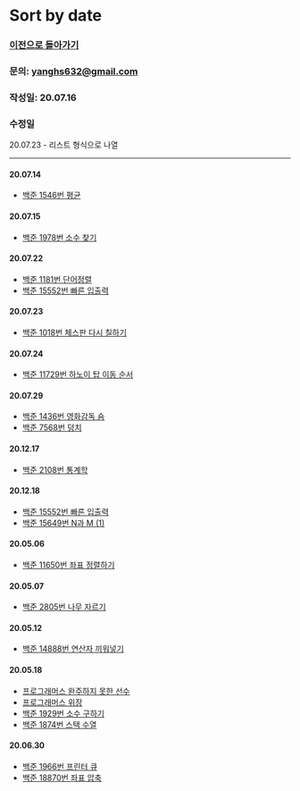 # Sort by date 

### [이전으로 돌아가기](README.md)
### 문의: yanghs632@gmail.com
### 작성일: 20.07.16
### 수정일
20.07.23 - 리스트 형식으로 나열

---
#### 20.07.14
- [백준 1546번 평균](solve/boj/1546번%20평균.md "1546번 평균")

#### 20.07.15
- [백준 1978번 소수 찾기](solve/boj/1978번%20소수%20찾기.md "1978번 소수 찾기") 

#### 20.07.22
- [백준 1181번 단어정렬](solve/boj/1181번%20단어정렬.md "1181번 단어정렬")
- [백준 15552번 빠른 입출력](solve/boj/15552번%20빠른%20입출력.md "15552번 빠른 입출력")

#### 20.07.23
- [백준 1018번 체스판 다시 칠하기](solve/boj/1018번%20체스판%20다시%20칠하기.md "1018번 체스판 다시 칠하기")

#### 20.07.24
- [백준 11729번 하노이 탑 이동 순서](solve/boj/11729번%20하노이%20탑%20이동%20순서.md "11729번 하노이 탑 이동 순서")

#### 20.07.29
- [백준 1436번 영화감독 숌](solve/boj/1436번%20영화감독%20숌.md "1436번 영화감독 숌")
- [백준 7568번 덩치](solve/boj/7568번%20덩치.md "7568번 덩치") 

#### 20.12.17
- [백준 2108번 통계학](solve/boj/2108번%20통계학.md "2018번 통계학")

#### 20.12.18
- [백준 15552번 빠른 입출력](solve/boj/15552번%20빠른%20입출력.md "15552번 빠른 입출력")
- [백준 15649번 N과 M (1)](solve/boj/15649번%20N과%20M%20(1).md "15649번 N과 M (1)")

#### 20.05.06
- [백준 11650번 좌표 정렬하기](solve/boj/11650번%20좌표%20정렬하기.md "11650번 좌표 정렬하기")

#### 20.05.07
- [백준 2805번 나무 자르기](solve/boj/2805번%20나무%20자르기.md "2805번 나무 자르기")

#### 20.05.12
- [백준 14888번 연산자 끼워넣기](solve/boj/14888번%20연산자%20끼워넣기.md "14888번 연산자 끼워넣기")

#### 20.05.18
- [프로그래머스 완주하지 못한 선수](solve/programmers/완주하지%20못한%20선수.md "완주하지 못한 선수")
- [프로그래머스 위장](solve/programmers/위장.md "위장")
- [백준 1929번 소수 구하기](solve/boj/1929번%20소수%20구하기.md "1929번 소수 구하기")
- [백준 1874번 스택 수열](solve/boj/1874번%20스택%20수열.md "1874번 스택 수열")

#### 20.06.30
- [백준 1966번 프린터 큐](solve/boj/1966번%20프린터%20큐.md "1966번 프린터 큐")
- [백준 18870번 좌표 압축](solve/boj/18870번%20좌표%20압축.md "18870번 좌표 압축")